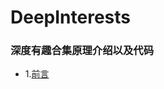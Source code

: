 # DeepInterests
### 深度有趣合集原理介绍以及代码
* 1.[前言](https://github.com/Spr1nt0a0/DeepInterests/tree/master/1.%E5%89%8D%E8%A8%80)
